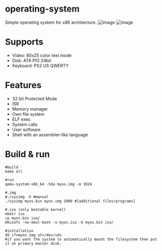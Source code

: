 # operating-system
Simple operating system for x86 architecture.
![image](https://github.com/user-attachments/assets/2aa6b6d1-652f-4309-a44a-5e3c8c5996da)
![image](https://github.com/user-attachments/assets/57376a2a-f21c-4edb-b2f1-73682d1f90b9)


# Supports
* Video: 80x25 color text mode
* Disk: ATA PIO 24bit
* Keyboard: PS2 US QWERTY

# Features
* 32 bit Protected Mode
* ISR
* Memory manager
* Own file system
* ELF exec
* System calls
* User software
* Shell with an assembler-like language

# Build & run
```
#build
make all

#run
qemu-system-x86_64 -hda myos.img -m 1024

#.img
#./sysimg -h #manual
./sysimg myos.bin myos.img 1000 #[additional files/programs]

#.iso (only bootable kernel)
mkdir iso
cp myos.bin iso/
mkisofs -no-emul-boot -o myos.iso -b myos.bin iso/

#installation
dd if=myos.img of=/dev/sdx
#if you want the system to automatically mount the filesystem then put it on primary master disk.
```

